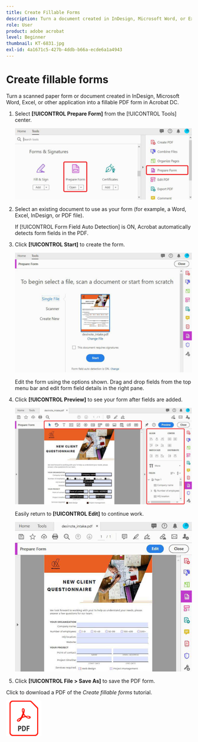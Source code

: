 ```yaml
---
title: Create Fillable Forms
description: Turn a document created in InDesign, Microsoft Word, or Excel into a fillable PDF form
role: User
product: adobe acrobat
level: Beginner
thumbnail: KT-6831.jpg
exl-id: 4a1671c5-427b-4ddb-b66a-ecde6a1a4943
---
```

# Create fillable forms

Turn a scanned paper form or document created in InDesign, Microsoft Word, Excel, or other application into a fillable PDF form in Acrobat DC.

1. Select **[!UICONTROL Prepare Form]** from the [!UICONTROL Tools] center.

    ![Form Step 1](../assets/Form_1.png)

1. Select an existing document to use as your form (for example, a Word, Excel, InDesign, or PDF file). 

    If [!UICONTROL Form Field Auto Detection] is ON, Acrobat automatically detects form fields in the PDF. 

1. Click **[!UICONTROL Start]** to create the form.

    ![Form Step 2](../assets/Form_2.png)

    Edit the form using the options shown. Drag and drop fields from the top menu bar and edit form field details in the right pane. 

1. Click **[!UICONTROL Preview]** to see your form after fields are added.

    ![Form Step 3](../assets/Form_3.png)

    Easily return to **[!UICONTROL Edit]** to continue work.

    ![Form Step 4](../assets/Form_4.png)

1. Click **[!UICONTROL File > Save As]** to save the PDF form.

Click to download a PDF of the *Create fillable forms* tutorial.    

[![Download Create fillable forms tutorial](../assets/acrobat_PDF_96.png)](../assets/AcrobatDCForms.pdf)
